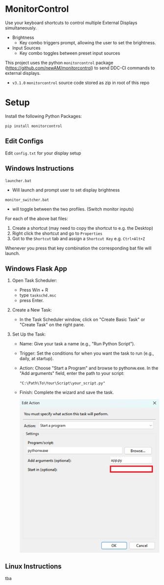 # MonitorControl

Use your keyboard shortcuts to control multiple External Displays simultaneously.
- Brightness
    - Key combo triggers prompt, allowing the user to set the brightness.
- Input Sources
    - Key combo toggles between preset input sources

This project uses the python `monitorcontrol` package (https://github.com/newAM/monitorcontrol) to send DDC-CI commands to external displays.
- `v3.1.0` `monitorcontrol` source code stored as zip in root of this repo 

# Setup
Install the following Python Packages:

`pip install monitorcontrol`

## Edit Configs
Edit `config.txt` for your display setup

## Windows Instructions
`launcher.bat`
- Will launch and prompt user to set display brightness

`monitor_switcher.bat`
- will toggle between the two profiles. (Switch monitor inputs)

For each of the above bat files:

1. Create a shortcut (may need to copy the shortcut to e.g. the Desktop)
2. Right click the shortcut and go to `Properties`
3. Got to the `Shortcut` tab and assign a `Shortcut Key` e.g. `Ctrl+Alt+Z`

Whenever you press that key combination the corresponding bat file will launch.

## Windows Flask App
1. Open Task Scheduler:
    
    - Press Win + R
    - type `taskschd.msc`
    - press Enter.

2. Create a New Task:

    - In the Task Scheduler window, click on "Create Basic Task" or "Create Task" on the right pane.

3. Set Up the Task:

    - Name: Give your task a name (e.g., "Run Python Script").
    - Trigger: Set the conditions for when you want the task to run (e.g., daily, at startup).
    - Action: Choose "Start a Program" and browse to pythonw.exe. In the "Add arguments" field, enter the path to your script:

        `"C:\Path\To\Your\Script\your_script.py"`

    - Finish: Complete the wizard and save the task.

        ![alt text](TaskSchedulerAction.png)
## Linux Instructions
tba